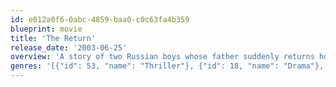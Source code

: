 ```yaml
---
id: e012a0f6-0abc-4859-baa0-c0c63fa4b359
blueprint: movie
title: 'The Return'
release_date: '2003-06-25'
overview: 'A story of two Russian boys whose father suddenly returns home after a 12-year absence. He takes the boys on a holiday to a remote island on a lake that turns into a test of manhood of almost mythic proportions.'
genres: '[{"id": 53, "name": "Thriller"}, {"id": 18, "name": "Drama"}, {"id": 9648, "name": "Mystery"}]'
---
```

